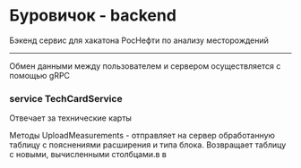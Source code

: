 # Буровичок - backend
Бэкенд сервис для хакатона РосНефти по анализу месторождений

---
Обмен данными между пользователем и сервером осуществляется с помощью gRPC

### service TechCardService
Отвечает за технические карты

Методы
UploadMeasurements - отправляет на сервер обработанную таблицу с пояснениями расширения и типа блока.
Возвращает таблицу с новыми, вычисленными столбцами.в
в

